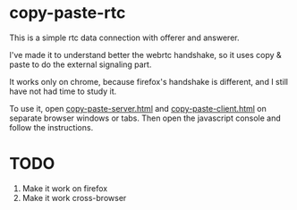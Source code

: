 copy-paste-rtc
==============

This is a simple rtc data connection with offerer and answerer. 

I've made it to understand better the webrtc handshake, so it uses copy & paste
to do the external signaling part. 

It works only on chrome, because firefox's handshake is different, and I still have not had time to study it.

To use it, open [copy-paste-server.html](https://rawgithub.com/massahud/webrtc-tests/master/copy-paste-rtc/copy-paste-server.html) 
and [copy-paste-client.html](https://rawgithub.com/massahud/webrtc-tests/master/copy-paste-rtc/copy-paste-client.html) 
on separate browser windows or tabs. Then open the javascript console and follow the
instructions.

TODO
====
1. Make it work on firefox
2. Make it work cross-browser

